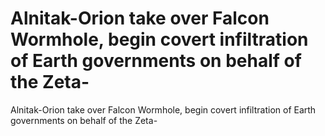 # Alnitak-Orion take over Falcon Wormhole, begin covert infiltration of Earth governments on behalf of the Zeta-

Alnitak-Orion take over Falcon Wormhole, begin covert infiltration of Earth governments on behalf of the Zeta-